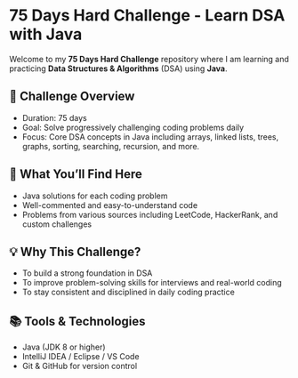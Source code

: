 # 75 Days Hard Challenge - Learn DSA with Java

Welcome to my **75 Days Hard Challenge** repository where I am learning and practicing **Data Structures & Algorithms** (DSA) using **Java**.

## 📅 Challenge Overview
- Duration: 75 days  
- Goal: Solve progressively challenging coding problems daily  
- Focus: Core DSA concepts in Java including arrays, linked lists, trees, graphs, sorting, searching, recursion, and more.

## 🚀 What You’ll Find Here
- Java solutions for each coding problem  
- Well-commented and easy-to-understand code  
- Problems from various sources including LeetCode, HackerRank, and custom challenges

## 💡 Why This Challenge?
- To build a strong foundation in DSA  
- To improve problem-solving skills for interviews and real-world coding  
- To stay consistent and disciplined in daily coding practice

## 📚 Tools & Technologies
- Java (JDK 8 or higher)  
- IntelliJ IDEA / Eclipse / VS Code  
- Git & GitHub for version control
